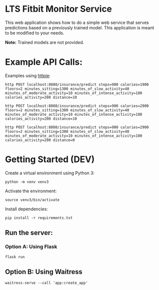 # LTS Fitbit Monitor Service

This web application shows how to do a simple web service that serves predictions based on a previously trained model.
This application is meant to be modified to your needs.

**Note:** Trained models are not provided.

# Example API Calls:

Examples using [httpie](https://httpie.org):

    http POST localhost:8080/insurance/predict steps=900 calories=1900 floors=2 minutes_sitting=1300 minutes_of_slow_activity=40 minutes_of_moderate_activity=10 minutes_of_intense_activity=100 calories_activity=200 distance=10

    http POST localhost:8080/insurance/predict steps=900 calories=2900 floors=2 minutes_sitting=1300 minutes_of_slow_activity=40 minutes_of_moderate_activity=10 minutes_of_intense_activity=100 calories_activity=200 distance=10

    http POST localhost:8080/insurance/predict steps=900 calories=2900 floors=2 minutes_sitting=1300 minutes_of_slow_activity=40 minutes_of_moderate_activity=10 minutes_of_intense_activity=100 calories_activity=200 distance=0

# Getting Started (DEV)

Create a virtual environment using Python 3:

    python -m venv venv3

Activate the environment:

    source venv3/bin/activate

Install dependencies:

    pip install -r requirements.txt

## Run the server:

### Option A: Using Flask

    flask run

## Option B: Using Waitress

    waitress-serve --call 'app:create_app'

